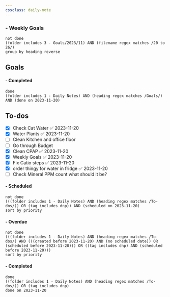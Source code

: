 ```yaml
---
cssclass: daily-note
---
```

### - Weekly Goals
```tasks
not done
(folder includes 3 - Goals/2023/11) AND (filename regex matches /20 to 26/)
group by heading reverse
```
## Goals

#### - Completed
```tasks
done
(folder includes 1 - Daily Notes) AND (heading regex matches /Goals/) AND (done on 2023-11-20)
```
## To-dos
- [x] Check Cat Water ✅ 2023-11-20
- [x] Water Plants ✅ 2023-11-20
- [ ] Clean Kitchen and office floor
- [ ] Go through Budget
- [x] Clean CPAP ✅ 2023-11-20
- [x] Weekly Goals ✅ 2023-11-20
- [x] Fix Catio steps ✅ 2023-11-20
- [x] order thingy for water in fridge ✅ 2023-11-20
- [ ] Check Mineral PPM count what should it be?

#### - Scheduled
```tasks
not done
(((folder includes 1 - Daily Notes) AND (heading regex matches /To-dos/)) OR (tag includes dnp)) AND (scheduled on 2023-11-20)
sort by priority
```
#### - Overdue
```tasks
not done
(((folder includes 1 - Daily Notes) AND (heading regex matches /To-dos/) AND (((created before 2023-11-20) AND (no scheduled date)) OR (scheduled before 2023-11-20))) OR ((tag includes dnp) AND (scheduled before 2023-11-20)))
sort by priority
```
#### - Completed
```tasks
done
((folder includes 1 - Daily Notes) AND (heading regex matches /To-dos/)) OR (tag includes dnp)
done on 2023-11-20
```

